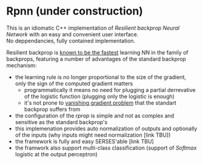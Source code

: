 # Rpnn (under construction)
This is an idiomatic C++ implementation of _Resilient backprop Neural Network_ with an easy and convenient user interface.  
No deppendancies, fully contained implementation.

Resilient backprop is [known to be the fastest](https://en.wikipedia.org/wiki/Rprop) learning NN in the family of backprops, featuring
a number of advantages of the standard backprop mechanism:
- the learning rule is no longer proportional to the size of the gradient, only the sign of the computed gradient matters
  - programmatically it means no need for plugging a partial derrevative of the logistic function (plugging only the logistic is enough)
  - it's not prone to [vanishing gradient problem](https://en.wikipedia.org/wiki/Vanishing_gradient_problem) that the standart backprop suffers from
- the configuration of the _rprop_ is simple and not as complex and sensitive as the standard backprop's
- this implemenation provides auto normalization of outputs and optionally of the inputs (why inputs might need normalization [link TBU])
- the framework is fully and easy SERSES'able [link TBU]
- the framwork also support multi-class classification (support of _Softmax_ logistic at the output perceptron)
